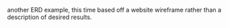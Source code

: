 another ERD example, this time based off a website wireframe rather than a description of desired results.